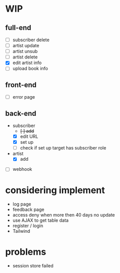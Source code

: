 # WIP
## full-end
- [ ] subscriber delete
- [ ] artist update
- [ ] artist unsub
- [ ] artist delete
- [x] edit artist info
- [ ] upload book info
## front-end
- [ ] error page
## back-end
* subscriber
    - ~~[ ] add~~
    - [x] edit URL
    - [x] set up
    - [ ] check if set up target has subscriber role
* artist
    - [x] add
- [ ] webhook

# considering implement
- log page
- feedback page
- access deny when more then 40 days no update
- use AJAX to get table data
- register / login
- Tailwind

# problems
- session store failed